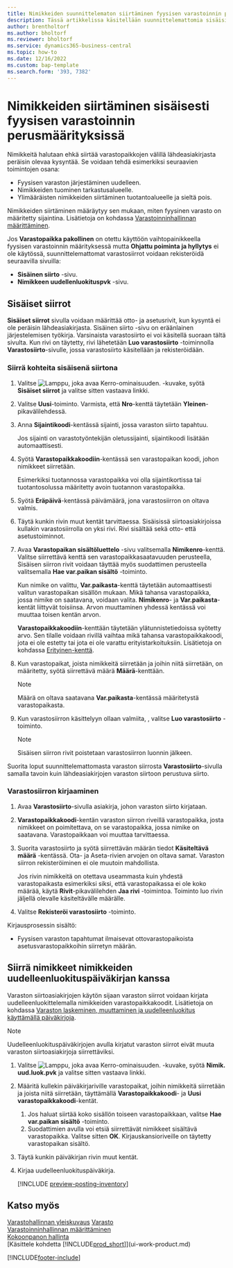 ```yaml
---
title: Nimikkeiden suunnittelematon siirtäminen fyysisen varastoinnin perusmäärityksissä
description: Tässä artikkelissa käsitellään suunnittelemattomia sisäisiä siirtoja varastopaikkojen välillä ilman lähdeasiakirjasta peräisin olevaa kysyntää.
author: brentholtorf
ms.author: bholtorf
ms.reviewer: bholtorf
ms.service: dynamics365-business-central
ms.topic: how-to
ms.date: 12/16/2022
ms.custom: bap-template
ms.search.form: '393, 7382'
---
```

# <a name="move-items-internally-in-basic-warehouse-configurations"></a>Nimikkeiden siirtäminen sisäisesti fyysisen varastoinnin perusmäärityksissä

Nimikkeitä halutaan ehkä siirtää varastopaikkojen välillä lähdeasiakirjasta peräisin olevaa kysyntää. Se voidaan tehdä esimerkiksi seuraavien toimintojen osana:

* Fyysisen varaston järjestäminen uudelleen.
* Nimikkeiden tuominen tarkastusalueelle.
* Ylimääräisten nimikkeiden siirtäminen tuotantoalueelle ja sieltä pois. 

Nimikkeiden siirtäminen määräytyy sen mukaan, miten fyysinen varasto on määritetty sijaintina. Lisätietoja on kohdassa [Varastoinninhallinnan määrittäminen](warehouse-setup-warehouse.md).

Jos **Varastopaikka pakollinen** on otettu käyttöön vaihtopainikkeella fyysisen varastoinnin määrityksessä mutta **Ohjattu poiminta ja hyllytys** ei ole käytössä, suunnittelemattomat varastosiirrot voidaan rekisteröidä seuraavilla sivuilla:  

* **Sisäinen siirto** -sivu.
* **Nimikkeen uudellenluokituspvk** -sivu.  

## <a name="internal-movements"></a>Sisäiset siirrot

**Sisäiset siirrot** sivulla voidaan määrittää otto- ja asetusrivit, kun kysyntä ei ole peräisin lähdeasiakirjasta. Sisäinen siirto -sivu on eräänlainen järjestelemisen työkirja. Varsinaista varastosiirto ei voi käsitellä suoraan tältä sivulta. Kun rivi on täytetty, rivi lähetetään **Luo varastosiirto** -toiminnolla **Varastosiirto**-sivulle, jossa varastosiirto käsitellään ja rekisteröidään.

### <a name="to-move-items-as-an-internal-movement"></a>Siirrä kohteita sisäisenä siirtona

1. Valitse ![Lamppu, joka avaa Kerro-ominaisuuden.](media/ui-search/search_small.png "Kerro, mitä haluat tehdä") -kuvake, syötä **Sisäiset siirrot** ja valitse sitten vastaava linkki.  
2. Valitse **Uusi**-toiminto. Varmista, että **Nro**-kenttä täytetään **Yleinen**-pikavälilehdessä.
3. Anna **Sijaintikoodi**-kentässä sijainti, jossa varaston siirto tapahtuu.  

    Jos sijainti on varastotyöntekijän oletussijainti, sijaintikoodi lisätään automaattisesti.  
4. Syötä **Varastopaikkakoodiin**-kentässä sen varastopaikan koodi, johon nimikkeet siirretään.

    Esimerkiksi tuotannossa varastopaikka voi olla sijaintikortissa tai tuotantosolussa määritetty avoin tuotannon varastopaikka.  
5. Syötä **Eräpäivä**-kentässä päivämäärä, jona varastosiirron on oltava valmis.  
6. Täytä kunkin rivin muut kentät tarvittaessa. Sisäisissä siirtoasiakirjoissa kullakin varastosiirrolla on yksi rivi. Rivi sisältää sekä otto- että asetustoiminnot.
7. Avaa **Varastopaikan sisältöluettelo** -sivu valitsemalla **Nimikenro**-kenttä. Valitse siirrettävä kenttä sen varastopaikkasaatavuuden perusteella, Sisäisen siirron rivit voidaan täyttää myös suodattimen perusteella valitsemalla **Hae var.paikan sisältö** -toiminto.  

    Kun nimike on valittu, **Var.paikasta**-kenttä täytetään automaattisesti valitun varastopaikan sisällön mukaan. Mikä tahansa varastopaikka, jossa nimike on saatavana, voidaan valita. **Nimikenro**- ja **Var.paikasta**-kentät liittyvät toisiinsa. Arvon muuttaminen yhdessä kentässä voi muuttaa toisen kentän arvon.  

    **Varastopaikkakoodiin**-kenttään täytetään ylätunnistetiedoissa syötetty arvo. Sen tilalle voidaan rivillä vaihtaa mikä tahansa varastopaikkakoodi, jota ei ole estetty tai jota ei ole varattu erityistarkoituksiin. Lisätietoja on kohdassa [Erityinen-kenttä](warehouse-how-to-create-individual-bins.md#the-dedicated-field).  

8. Kun varastopaikat, joista nimikkeitä siirretään ja joihin niitä siirretään, on määritetty, syötä siirrettävä määrä **Määrä**-kenttään.  

    > [!NOTE]  
    > Määrä on oltava saatavana **Var.paikasta**-kentässä määritetystä varastopaikasta.  

9. Kun varastosiirron käsittelyyn ollaan valmiita, , valitse **Luo varastosiirto** -toiminto.  

    > [!NOTE]  
    >  Sisäisen siirron rivit poistetaan varastosiirron luonnin jälkeen.  

Suorita loput suunnittelemattomasta varaston siirrosta **Varastosiirto**-sivulla samalla tavoin kuin lähdeasiakirjojen varaston siirtoon perustuva siirto.

### <a name="to-record-the-inventory-movement"></a>Varastosiirron kirjaaminen

1. Avaa **Varastosiirto**-sivulla asiakirja, johon varaston siirto kirjataan.  
2. **Varastopaikkakoodi**-kentän varaston siirron riveillä varastopaikka, josta nimikkeet on poimitettava, on se varastopaikka, jossa nimike on saatavana. Varastopaikkaan voi muuttaa tarvittaessa.
3. Suorita varastosiirto ja syötä siirrettävän määrän tiedot **Käsiteltävä määrä** -kentässä. Ota- ja Aseta-rivien arvojen on oltava samat. Varaston siirron rekisteröiminen ei ole muutoin mahdollista.

    Jos rivin nimikkeitä on otettava useammasta kuin yhdestä varastopaikasta esimerkiksi siksi, että varastopaikassa ei ole koko määrää, käytä **Rivit**-pikavälilehden **Jaa rivi** -toimintoa. Toiminto luo rivin jäljellä olevalle käsiteltävälle määrälle.  
4. Valitse **Rekisteröi varastosiirto** -toiminto.  

Kirjausprosessin sisältö:

* Fyysisen varaston tapahtumat ilmaisevat ottovarastopaikoista asetusvarastopaikkoihin siirretyn määrän.

## <a name="to-move-items-with-the-item-reclassification-journal"></a>Siirrä nimikkeet nimikkeiden uudelleenluokituspäiväkirjan kanssa

Varaston siirtoasiakirjojen käytön sijaan varaston siirrot voidaan kirjata uudelleenluokittelemalla nimikkeiden varastopaikkakoodit. Lisätietoja on kohdassa [Varaston laskeminen, muuttaminen ja uudelleenluokitus käyttämällä päiväkirjoja](inventory-how-count-adjust-reclassify.md).

> [!NOTE]  
> Uudelleenluokituspäiväkirjojen avulla kirjatut varaston siirrot eivät muuta varaston siirtoasiakirjoja siirrettäviksi.  

1. Valitse ![Lamppu, joka avaa Kerro-ominaisuuden.](media/ui-search/search_small.png "Kerro, mitä haluat tehdä") -kuvake, syötä **Nimik. uud.luok.pvk** ja valitse sitten vastaava linkki.  
2. Määritä kullekin päiväkirjariville varastopaikat, joihin nimikkeitä siirretään ja joista niitä siirretään, täyttämällä **Varastopaikkakoodi**- ja **Uusi varastopaikkakoodi**-kentät.  

    1. Jos haluat siirtää koko sisällön toiseen varastopaikkaan, valitse **Hae var.paikan sisältö** -toiminto.  
    2. Suodattimien avulla voi etsiä siirrettävät nimikkeet sisältävä varastopaikka. Valitse sitten **OK**. Kirjauskansioriveille on täytetty varastopaikan sisältö.  
3. Täytä kunkin päiväkirjan rivin muut kentät.
4. Kirjaa uudelleenluokituspäiväkirja.  

    [!INCLUDE [preview-posting-inventory](includes/preview-posting-inventory.md)]

## <a name="see-also"></a>Katso myös

[Varastohallinnan yleiskuvaus](design-details-warehouse-management.md)
[Varasto](inventory-manage-inventory.md)  
[Varastoinninhallinnan määrittäminen](warehouse-setup-warehouse.md)  
[Kokoonpanon hallinta](assembly-assemble-items.md)  
[Käsittele kohdetta [!INCLUDE[prod_short](includes/prod_short.md)]](ui-work-product.md)


[!INCLUDE[footer-include](includes/footer-banner.md)]
